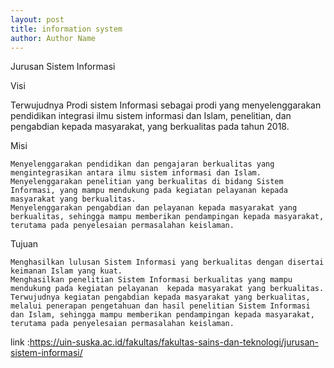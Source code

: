 ```yaml
---
layout: post
title: information system
author: Author Name
---
```

Jurusan Sistem Informasi

Visi

Terwujudnya Prodi  sistem Informasi sebagai prodi yang menyelenggarakan pendidikan integrasi ilmu sistem informasi dan Islam, penelitian, dan pengabdian kepada masyarakat, yang berkualitas pada tahun 2018.

Misi

    Menyelenggarakan pendidikan dan pengajaran berkualitas yang mengintegrasikan antara ilmu sistem informasi dan Islam.
    Menyelenggarakan penelitian yang berkualitas di bidang Sistem Informasi, yang mampu mendukung pada kegiatan pelayanan kepada masyarakat yang berkualitas.
    Menyelenggarakan pengabdian dan pelayanan kepada masyarakat yang berkualitas, sehingga mampu memberikan pendampingan kepada masyarakat, terutama pada penyelesaian permasalahan keislaman.

Tujuan

    Menghasilkan lulusan Sistem Informasi yang berkualitas dengan disertai keimanan Islam yang kuat.
    Menghasilkan penelitian Sistem Informasi berkualitas yang mampu mendukung pada kegiatan pelayanan  kepada masyarakat yang berkualitas.
    Terwujudnya kegiatan pengabdian kepada masyarakat yang berkualitas, melalui penerapan pengetahuan dan hasil penelitian Sistem Informasi dan Islam, sehingga mampu memberikan pendampingan kepada masyarakat, terutama pada penyelesaian permasalahan keislaman.

link :https://uin-suska.ac.id/fakultas/fakultas-sains-dan-teknologi/jurusan-sistem-informasi/

